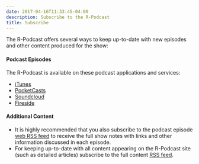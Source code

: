 ```yaml
---
date: 2017-04-16T11:33:45-04:00
description: Subscribe to the R-Podcast
title: Subscribe
---
```


The R-Podcast offers several ways to keep up-to-date with new episodes and other content produced for the show:

#### Podcast Episodes

The R-Podcast is available on these podcast applications and services:

* [iTunes](https://itunes.apple.com/us/h/the-r-podcast/id1140581792)
* [PocketCasts](http://pcasts.in/feed/feeds.soundcloud.com/users/soundcloud:users:203144248/sounds.rss)
* [Soundcloud](http://feeds.soundcloud.com/users/soundcloud:users:203144248/sounds.rss)
* [Fireside](https://r-podcast.fireside.fm/rss)

#### Additional Content

* It is highly recommended that you also subscribe to the podcast episode [web RSS feed](/episode/index.xml) to receive the full show notes with links and other information discussed in each episode.
* For keeping up-to-date with all content appearing on the R-Podcast site (such as detailed articles) subscribe to the full content [RSS feed](index.xml).
